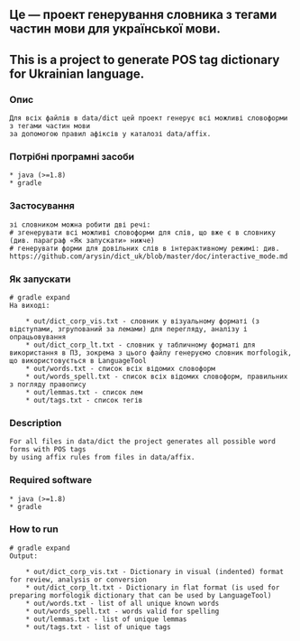 ## Це — проект генерування словника з тегами частин мови для української мови. ##

## This is a project to generate POS tag dictionary for Ukrainian language. ##



### Опис ###
    Для всіх файлів в data/dict цей проект генерує всі можливі словоформи з тегами частин мови
    за допомогою правил афіксів у каталозі data/affix.


### Потрібні програмні засоби ###
    * java (>=1.8)
    * gradle


### Застосування ###
    зі словником можна робити дві речі:
    # згенерувати всі можливі словоформи для слів, що вже є в словнику (див. параграф «Як запускати» нижче)
    # генерувати форми для довільних слів в інтерактивному режимі: див. https://github.com/arysin/dict_uk/blob/master/doc/interactive_mode.md


### Як запускати ###

    # gradle expand
    На виході:

        * out/dict_corp_vis.txt - словник у візуальному форматі (з відступами, згрупований за лемами) для перегляду, аналізу і опрацьовування
        * out/dict_corp_lt.txt - словник у табличному форматі для використання в ПЗ, зокрема з цього файлу генеруємо словник morfologik, що використовується в LanguageTool
        * out/words.txt - список всіх відомих словоформ
        * out/words_spell.txt - список всіх відомих словоформ, правильних з погляду правопису
        * out/lemmas.txt - список лем
        * out/tags.txt - список тегів




### Description ###
    For all files in data/dict the project generates all possible word forms with POS tags
    by using affix rules from files in data/affix.


### Required software ###
    * java (>=1.8)
    * gradle


### How to run ###
    # gradle expand
    Output:

        * out/dict_corp_vis.txt - Dictionary in visual (indented) format for review, analysis or conversion
        * out/dict_corp_lt.txt - Dictionary in flat format (is used for preparing morfologik dictionary that can be used by LanguageTool)
        * out/words.txt - list of all unique known words
        * out/words_spell.txt - words valid for spelling
        * out/lemmas.txt - list of unique lemmas
        * out/tags.txt - list of unique tags
